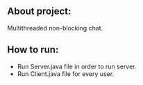 ## About project:
Multithreaded non-blocking chat.

## How to run:
*  Run Server.java file in order to run server.
*  Run Client.java file for every user.
